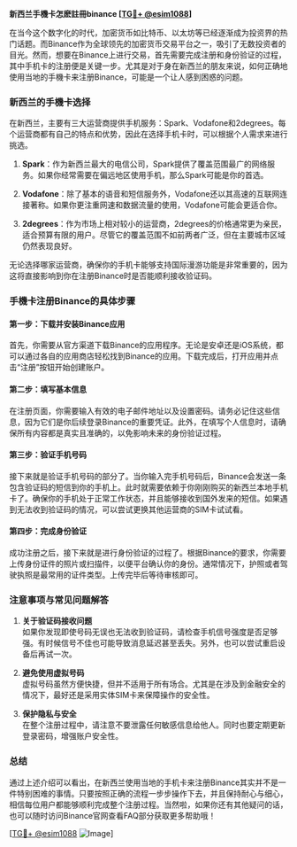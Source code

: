 **新西兰手機卡怎麽註冊binance [[TG💪+ @esim1088](https://t.me/s/esim1088)]**

在当今这个数字化的时代，加密货币如比特币、以太坊等已经逐渐成为投资界的热门话题。而Binance作为全球领先的加密货币交易平台之一，吸引了无数投资者的目光。然而，想要在Binance上进行交易，首先需要完成注册和身份验证的过程，其中手机卡的注册便是关键一步。尤其是对于身在新西兰的朋友来说，如何正确地使用当地的手機卡来注册Binance，可能是一个让人感到困惑的问题。

### 新西兰的手機卡选择

在新西兰，主要有三大运营商提供手机服务：Spark、Vodafone和2degrees。每个运营商都有自己的特点和优势，因此在选择手机卡时，可以根据个人需求来进行挑选。

1. **Spark**：作为新西兰最大的电信公司，Spark提供了覆盖范围最广的网络服务。如果你经常需要在偏远地区使用手机，那么Spark可能是你的首选。
   
2. **Vodafone**：除了基本的语音和短信服务外，Vodafone还以其高速的互联网连接著称。如果你更注重网速和数据流量的使用，Vodafone可能会更适合你。

3. **2degrees**：作为市场上相对较小的运营商，2degrees的价格通常更为亲民，适合预算有限的用户。尽管它的覆盖范围不如前两者广泛，但在主要城市区域仍然表现良好。

无论选择哪家运营商，确保你的手机卡能够支持国际漫游功能是非常重要的，因为这将直接影响到你在注册Binance时是否能顺利接收验证码。

### 手機卡注册Binance的具体步骤

#### 第一步：下载并安装Binance应用

首先，你需要从官方渠道下载Binance的应用程序。无论是安卓还是iOS系统，都可以通过各自的应用商店轻松找到Binance的应用。下载完成后，打开应用并点击“注册”按钮开始创建账户。

#### 第二步：填写基本信息

在注册页面，你需要输入有效的电子邮件地址以及设置密码。请务必记住这些信息，因为它们是你后续登录Binance的重要凭证。此外，在填写个人信息时，请确保所有内容都是真实且准确的，以免影响未来的身份验证过程。

#### 第三步：验证手机号码

接下来就是验证手机号码的部分了。当你输入完手机号码后，Binance会发送一条包含验证码的短信到你的手机上。此时就需要依赖于你刚刚购买的新西兰本地手机卡了。确保你的手机处于正常工作状态，并且能够接收到国外发来的短信。如果遇到无法收到验证码的情况，可以尝试更换其他运营商的SIM卡试试看。

#### 第四步：完成身份验证

成功注册之后，接下来就是进行身份验证的过程了。根据Binance的要求，你需要上传身份证件的照片或扫描件，以便平台确认你的身份。通常情况下，护照或者驾驶执照是最常用的证件类型。上传完毕后等待审核即可。

### 注意事项与常见问题解答

1. **关于验证码接收问题**  
   如果你发现即使号码无误也无法收到验证码，请检查手机信号强度是否足够强。有时候信号不佳也可能导致消息延迟甚至丢失。另外，也可以尝试重启设备后再试一次。

2. **避免使用虚拟号码**  
   虚拟号码虽然方便快捷，但并不适用于所有场合。尤其是在涉及到金融安全的情况下，最好还是采用实体SIM卡来保障操作的安全性。

3. **保护隐私与安全**  
   在整个注册过程中，请注意不要泄露任何敏感信息给他人。同时也要定期更新登录密码，增强账户安全性。

### 总结

通过上述介绍可以看出，在新西兰使用当地的手机卡来注册Binance其实并不是一件特别困难的事情。只要按照正确的流程一步步操作下去，并且保持耐心与细心，相信每位用户都能够顺利完成整个注册过程。当然啦，如果你还有其他疑问的话，也可以随时访问Binance官网查看FAQ部分获取更多帮助哦！

[[TG💪+ @esim1088](https://t.me/s/esim1088) ![Image](https://i.postimg.cc/4NQfJmqS/Snipaste-2025-05-13-00-14-12.png)]